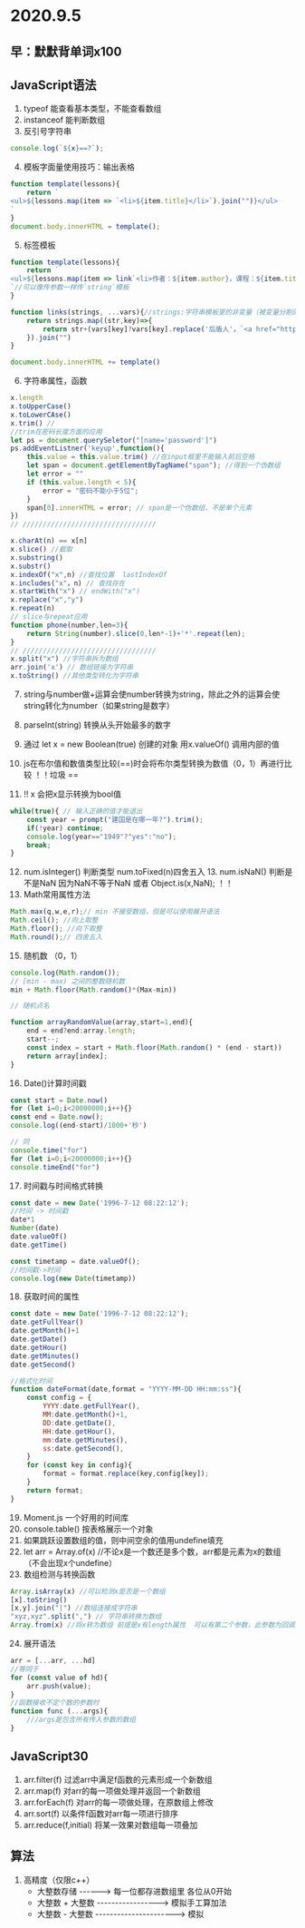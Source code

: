 # 2020.9.5

## 早：默默背单词x100

## JavaScript语法

1. typeof 能查看基本类型，不能查看数组
2. instanceof 能判断数组
3. 反引号字符串

```js
console.log(`${x}==?`);
```

4. 模板字面量使用技巧：输出表格

```js
function template(lessons){
    return `
<ul>${lessons.map(item => `<li>${item.title}</li>`).join("")}</ul>
`
}
document.body.innerHTML = template();
```

5. 标签模板

```js
function template(lessons){
    return `
<ul>${lessons.map(item => link`<li>作者：${item.author}，课程：${item.title}</li>`).join("")}</ul>
`//可以像传参数一样传`string`模板
}

function links(strings, ...vars){//strings:字符串模板里的非变量（被变量分割的），vars:所有变量，可以用vars.x访问
    return strings.map((str,key)=>{
        return str+(vars[key]?vars[key].replace('后盾人'，`<a href="http://baidu.com>后盾人</a>"`):"")
    }).join("")
}

document.body.innerHTML += template()
```

6. 字符串属性，函数

```js
x.length
x.toUpperCase()
x.toLowerCAse()
x.trim() //
//trim在密码长度方面的应用
let ps = document.querySeletor("[name='password']")
ps.addEventListner('keyup',function(){
    this.value = this.value.trim() //在input框里不能输入前后空格
    let span = document.getElementByTagName("span"); //得到一个伪数组
    let error = ""
    if (this.value.length < 5){
        error = "密码不能小于5位";
    }
    span[0].innerHTML = error; // span是一个伪数组，不是单个元素
})
// /////////////////////////////////

x.charAt(n) == x[n]
x.slice() //截取
x.substring()
x.substr()
x.indexOf("x",n) //查找位置  lastIndexOf
x.includes("x"，n) // 查找存在
x.startWith("x") // endWith("x")
x.replace("x","y")
x.repeat(n)
// slice与repeat应用
function phone(number,len=3){
    return String(number).slice(0,len*-1)+'*'.repeat(len);
}
// /////////////////////////////////
x.split("x") //字符串拆为数组
arr.join('x') // 数组链接为字符串
x.toString() //其他类型转化为字符串
```

7. string与number做+运算会使number转换为string，除此之外的运算会使string转化为number（如果string是数字）
8. parseInt(string) 转换从头开始最多的数字

9. 通过 let x = new Boolean(true) 创建的对象 用x.valueOf() 调用内部的值
10. js在布尔值和数值类型比较(==)时会将布尔类型转换为数值（0，1）再进行比较 ！！垃圾 ==
11. !! x 会把x显示转换为bool值

```js
while(true){ // 输入正确的值才能退出
    const year = prompt("建国是在哪一年?").trim();
    if(!year) continue;
    console.log(year=="1949"?"yes":"no");
    break;
}
```

12. num.isInteger() 判断类型 num.toFixed(n)四舍五入
    13. num.isNaN() 判断是不是NaN 因为NaN不等于NaN 或者 Object.is(x,NaN);	！！
14. Math常用属性方法

```js
Math.max(q,w,e,r);// min 不接受数组，但是可以使用展开语法
Math.ceil(); //向上取整
Math.floor(); //向下取整
Math.round();// 四舍五入
```

15. 随机数 （0，1）

```js
console.log(Math.random());
// [min - max) 之间的整数随机数
min + Math.floor(Math.random()*(Max-min))

// 随机点名

function arrayRandomValue(array,start=1,end){
    end = end?end:array.length;
    start--;
    const index = start + Math.floor(Math.random() * (end - start))
    return array[index];
}

```

16. Date()计算时间戳

```js
const start = Date.now()
for (let i=0;i<20000000;i++){}
const end = Date.now();
console.log((end-start)/1000+'秒')

// 同
console.time("for")
for (let i=0;i<20000000;i++){}
console.timeEnd("for")
```

17. 时间戳与时间格式转换

```js
const date = new Date('1996-7-12 08:22:12');
//时间 -> 时间戳
date*1
Number(date)
date.valueOf()
date.getTime()

const timetamp = date.valueOf();
//时间戳->时间
console.log(new Date(timetamp))
```

18. 获取时间的属性

```js
const date = new Date('1996-7-12 08:22:12');
date.getFullYear()
date.getMonth()+1
date.getDate()
date.getHour()
date.getMinutes()
date.getSecond()

//格式化时间
function dateFormat(date,format = "YYYY-MM-DD HH:mm:ss"){
    const config = {
        YYYY:date.getFullYear(),
		MM:date.getMonth()+1,
    	DD:date.getDate(),
    	HH:date.getHour(),
    	mm:date.getMinutes(),
    	ss:date.getSecond(),
    }
    for (const key in config){
        format = format.replace(key,config[key]);
    }
    return format;
}
```

19. Moment.js 一个好用的时间库
20. console.table()  按表格展示一个对象
21. 如果跳跃设置数组的值，则中间空余的值用undefine填充
22. let arr = Array.of(x) //不论x是一个数还是多个数，arr都是元素为x的数组（不会出现x个undefine）
23. 数组检测与转换函数

```js
Array.isArray(x) //可以检测x是否是一个数组
[x].toString()
[x,y].join("|") //数组连接成字符串
"xyz,xyz".split(",") // 字符串转换为数组
Array.from(x) //将x转为数组 前提是x有length属性  可以有第二个参数，此参数为回调函数，对数组的每一个元素使用
```

24. 展开语法

```js
arr = [...arr, ...hd]
//等同于
for (const value of hd){
    arr.push(value);
}
//函数接收不定个数的参数时
function func (...args){
	///args是包含所有传入参数的数组    
}

```



## JavaScript30

1. arr.filter(f)  过滤arr中满足f函数的元素形成一个新数组
2. arr.map(f) 对arr的每一项做处理并返回一个新数组
3. arr.forEach(f) 对arr的每一项做处理，在原数组上修改
4. arr.sort(f) 以条件f函数对arr每一项进行排序
5. arr.reduce(f,initial) 将某一效果对数组每一项叠加

## 算法

1. 高精度（仅限c++）
   + 大整数存储 ------> 每一位都存进数组里 各位从0开始  
   + 大整数 + 大整数 -----------------> 模拟手工算加法
   + 大整数 - 大整数 ----------------------> 模拟